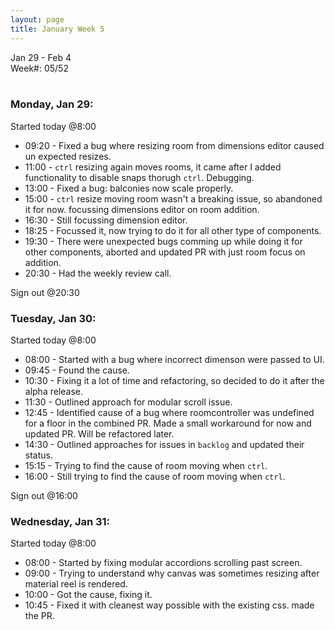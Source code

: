 ```yaml
---
layout: page
title: January Week 5
---
```


Jan 29 - Feb 4<br>
Week#: 05/52<br><br>

### Monday, Jan 29:

Started today @8:00

- 09:20 - Fixed a bug where resizing room from dimensions editor caused un expected resizes.
- 11:00 - `ctrl` resizing again moves rooms, it came after I added functionality to disable snaps thorugh `ctrl`. Debugging.
- 13:00 - Fixed a bug: balconies now scale properly.
- 15:00 - `ctrl` resize moving room wasn't a breaking issue, so abandoned it for now. focussing dimensions editor on room addition.
- 16:30 - Still focussing dimension editor.
- 18:25 - Focussed it, now trying to do it for all other type of components.
- 19:30 - There were unexpected bugs comming up while doing it for other components, aborted and updated PR with just room focus on addition.
- 20:30 - Had the weekly review call.

Sign out @20:30

### Tuesday, Jan 30:

Started today @8:00

- 08:00 - Started with a bug where incorrect dimenson were passed to UI.
- 09:45 - Found the cause.
- 10:30 - Fixing it a lot of time and refactoring, so decided to do it after the alpha release.
- 11:30 - Outlined approach for modular scroll issue.
- 12:45 - Identified cause of a bug where roomcontroller was undefined for a floor in the combined PR. Made a small workaround for now and updated PR. Will be refactored later.
- 14:30 - Outlined approaches for issues in `backlog` and updated their status.
- 15:15 - Trying to find the cause of room moving when `ctrl`.
- 16:00 - Still trying to find the cause of room moving when `ctrl`.

Sign out @16:00

### Wednesday, Jan 31:

Started today @8:00

- 08:00 - Started by fixing modular accordions scrolling past screen.
- 09:00 - Trying to understand why canvas was sometimes resizing after material reel is rendered.
- 10:00 - Got the cause, fixing it.
- 10:45 - Fixed it with cleanest way possible with the existing css. made the PR.